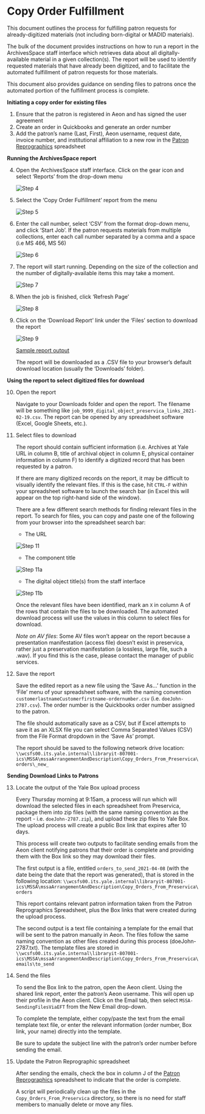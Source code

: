 # Copy Order Fulfillment

This document outlines the process for fulfilling patron requests for already-digitized materials (not including born-digital or MADID materials). 

The bulk of the document provides instructions on how to run a report in the ArchivesSpace staff interface which retrieves data about all digitally-available material in a given collection(s). The report will be used to identify requested materials that have already been digitized, and to facilitate the automated fulfillment of patron requests for those materials.

This document also provides guidance on sending files to patrons once the automated portion of the fulfillment process is complete.

__Initiating a copy order for existing files__

1. Ensure that the patron is registered in Aeon and has signed the user agreement
2. Create an order in Quickbooks and generate an order number
3. Add the patron’s name (Last, First), Aeon username, request date, invoice number, and institutional affiliation to a new row in the [Patron Reprographics](https://docs.google.com/spreadsheets/d/1ZovIjgmJdrMIFLGVqF0PONpwd0kdZcQgW9L22TCI9Cc) spreadsheet

__Running the ArchivesSpace report__

4. Open the ArchivesSpace staff interface. Click on the gear icon and select ‘Reports’ from the drop-down menu

    ![Step 4](./_images/copy_order_fulfillment/step4.png)

5. Select the ‘Copy Order Fulfillment’ report from the menu

    ![Step 5](./_images/copy_order_fulfillment/step5.png)


6. Enter the call number, select ‘CSV’ from the format drop-down menu, and click ‘Start Job’. If the patron requests materials from multiple collections, enter each call number separated by a comma and a space (i.e MS 466, MS 56)

    ![Step 6](./_images/copy_order_fulfillment/step6.png)


7. The report will start running. Depending on the size of the collection and the number of digitally-available items this may take a moment.

    ![Step 7](./_images/copy_order_fulfillment/step7.png)


8. When the job is finished, click ‘Refresh Page’

    ![Step 8](./_images/copy_order_fulfillment/step8.png)

9. Click on the ‘Download Report’ link under the ‘Files’ section to download the report

    ![Step 9](./_images/copy_order_fulfillment/step9.png)


	[Sample report output](https://drive.google.com/file/d/1BqtJeSIS8pVBoXwFIplEbVRj2I-bPBfm/view)

	The report will be downloaded as a .CSV file to your browser’s default download location (usually the ‘Downloads’ folder).

__Using the report to select digitized files for download__

10. Open the report

	Navigate to your Downloads folder and open the report. The filename will be something like `job_9999_digital_object_preservica_links_2021-02-19.csv`. The report can be opened by any spreadsheet software (Excel, Google Sheets, etc.).

11. Select files to download

	The report should contain sufficient information (i.e. Archives at Yale URL in column B, title of archival object in column E, physical container information in column F) to identify a digitized record that has been requested by a patron.

	If there are many digitized records on the report, it may be difficult to visually identify the relevant files. If this is the case, hit `CTRL-F` within your spreadsheet software to launch the search bar (in Excel this will appear on the top right-hand side of the window).

	There are a few different search methods for finding relevant files in the report. To search for files, you can copy and paste one of the following from your browser into the spreadsheet search bar:

	- The URL

	![Step 11](./_images/copy_order_fulfillment/step11.png)

	- 	The component title

	![Step 11a](./_images/copy_order_fulfillment/step11a.png)

	- 	The digital object title(s) from the staff interface

	![Step 11b](./_images/copy_order_fulfillment/step11b.png) 

	Once the relevant files have been identified, mark an `X` in column A of the rows that contain the files to be downloaded. The automated download process will use the values in this column to select files for download.

	_Note on AV files_: Some AV files won’t appear on the report because a presentation manifestation (access file) doesn’t exist in preservica, rather just a preservation manifestation (a lossless, large file, such a .wav). If you find this is the case, please contact the manager of public services.

12. Save the report

	Save the edited report as a new file using the ‘Save As…’ function in the ‘File’ menu of your spreadsheet software, with the naming convention `customerlastnameCustomerfirstname-ordernumber.csv` (i.e. `doeJohn-2787.csv`). The order number is the Quickbooks order number assigned to the patron.

	The file should automatically save as a CSV, but if Excel attempts to save it as an XLSX file you can select Comma Separated Values (CSV) from the File Format dropdown in the ‘Save As’ prompt.

	The report should be saved to the following network drive location: `\\wcsfs00.its.yale.internal\libraryit-807001-ics\MSSA\mssaArrangementAndDescription\Copy_Orders_From_Preservica\orders\_new_`

__Sending Download Links to Patrons__

13. Locate the output of the Yale Box upload process

	Every Thursday morning at 9:15am, a process will run which will download the selected files in each spreadsheet from Preservica, package them into zip files (with the same naming convention as the report - i.e. `doeJohn-2787.zip`), and upload these zip files to Yale Box. The upload process will create a public Box link that expires after 10 days.

	This process will create two outputs to facilitate sending emails from the Aeon client notifying patrons that their order is complete and providing them with the Box link so they may download their files.

	The first output is a file, entitled `orders_to_send_2021-04-08` (with the date being the date that the report was generated), that is stored in the following location: `\\wcsfs00.its.yale.internal\libraryit-807001-ics\MSSA\mssaArrangementAndDescription\Copy_Orders_From_Preservica\orders`

	This report contains relevant patron information taken from the Patron Reprographics Spreadsheet, plus the Box links that were created during the upload process.

	The second output is a text file containing a template for the email that will be sent to the patron manually in Aeon. The files follow the same naming convention as other files created during this process (doeJohn-2787.txt). The template files are stored in `\\wcsfs00.its.yale.internal\libraryit-807001-ics\MSSA\mssaArrangementAndDescription\Copy_Orders_From_Preservica\emails\to_send`

14. Send the files

	To send the Box link to the patron, open the Aeon client. Using the shared link report, enter the patron’s Aeon username. This will open up their profile in the Aeon client. Click on the Email tab, then select `MSSA-SendingFilesViaEFT` from the New Email drop-down. 

	To complete the template, either copy/paste the text from the email template text file, or enter the relevant information (order number, Box link, your name) directly into the template.

	Be sure to update the subject line with the patron’s order number before sending the email.

15. Update the Patron Reprographic spreadsheet

	After sending the emails, check the box in column J of the [Patron Reprographics](https://docs.google.com/spreadsheets/d/1ZovIjgmJdrMIFLGVqF0PONpwd0kdZcQgW9L22TCI9Cc) spreadsheet to indicate that the order is complete.

	A script will periodically clean up the files in the `Copy_Orders_From_Preservica` directory, so there is no need for staff members to manually delete or move any files.